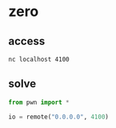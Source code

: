 # zero

## access

```
nc localhost 4100
```

## solve

```python
from pwn import *

io = remote("0.0.0.0", 4100)
```


